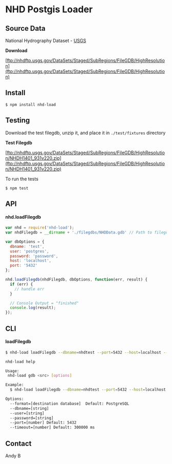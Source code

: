 NHD Postgis Loader
==================

## Source Data

National Hydrography Dataset - [USGS](http://nhd.usgs.gov/)

__Download__

[ftp://nhdftp.usgs.gov/DataSets/Staged/SubRegions/FileGDB/HighResolution](ftp://nhdftp.usgs.gov/DataSets/Staged/SubRegions/FileGDB/HighResolution)

## Install

`$ npm install nhd-load`

## Testing

Download the test filegdb, unzip it, and place it in `./test/fixtures` directory

__Test Filegdb__

[ftp://nhdftp.usgs.gov/DataSets/Staged/SubRegions/FileGDB/HighResolution/NHDH1401_931v220.zip](ftp://nhdftp.usgs.gov/DataSets/Staged/SubRegions/FileGDB/HighResolution/NHDH1401_931v220.zip)

To run the tests

`$ npm test`

## API

#### nhd.loadFilegdb

```js
var nhd = require('nhd-load');
var nhdFilegdb = __dirname + './filegdbs/NHDData.gdb' // Path to filegdb;

var dbOptions = {
  dbname: 'test',
  user: 'postgres',
  password: 'password',
  host: 'localhost',
  port: '5432'
};

nhd.loadFilegdb(nhdFilegdb, dbOptions, function(err, result) {
  if (err) {
    // handle err
  }

  // Console Output = "finished"
  console.log(result);
});

```

## CLI

#### loadFilegdb

```bash
$ nhd-load loadFilegdb --dbname=nhdtest --port=5432 --host=localhost --user=postgres --password=password filegdbs/NHDData.gdb

nhd-load help

Usage:
 nhd-load gdb <src> [options]

Example:
  $ nhd-load loadFilegdb --dbname=nhdtest --port=5432 --host=localhost --user=postgres --password=password filegdbs/NHDData.gdb

Options:
  --format=[destination database]  Default: PostgreSQL
  --dbname=[string]
  --user=[string]
  --password=[string]
  --port=[number] Default: 5432
  --timeout=[number] Default: 300000 ms
```

## Contact
Andy B
